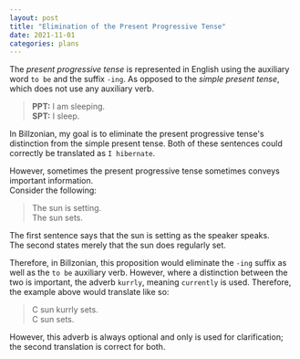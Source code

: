 ```yaml
---
layout: post
title: "Elimination of the Present Progressive Tense"
date: 2021-11-01
categories: plans
---
```


The *present progressive tense* is represented in English using the auxiliary word `to be` and the suffix `-ing`.
As opposed to the *simple present tense*, which does not use any auxiliary verb.
> **PPT:** I am sleeping.  
  **SPT:** I sleep.

In Billzonian, my goal is to eliminate the present progressive tense's distinction from the simple present tense.
Both of these sentences could correctly be translated as `I hibernate`.

However, sometimes the present progressive tense sometimes conveys important information.  
Consider the following:
> The sun is setting.  
  The sun sets.

The first sentence says that the sun is setting as the speaker speaks.  
The second states merely that the sun does regularly set.

Therefore, in Billzonian, this proposition would eliminate the `-ing` suffix as well as the `to be` auxiliary verb.
However, where a distinction between the two is important, the adverb `kurrly`, meaning `currently` is used.
Therefore, the example above would translate like so:
> C sun kurrly sets.  
  C sun sets.

However, this adverb is always optional and only is used for clarification; the second translation is correct for both.